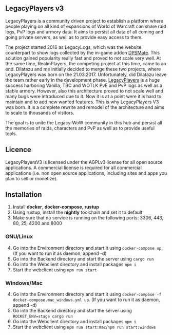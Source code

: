 ## LegacyPlayers v3
LegacyPlayers is a community driven project to establish a platform where people
playing on all kind of expansions of World of Warcraft can share raid logs, PvP logs
and armory data. It aims to persist all data of all coming and going private servers,
as well as to provide easy access to them.

The project started 2016 as LegacyLogs, which was the website counterpart to show logs 
collected by the in-game addon [DPSMate](https://github.com/Geigerkind/DPSMate).
This solution gained popularity really fast
and proved to not scale very well. At the same time, RealmPlayers, the competing
project at this time, came to an end. Dilatazu and me initially decided to merge these two
projects, where LegacyPlayers was born on the 21.03.2017. Unfortunately, did Dilatazu
leave the team rather early in the development phase. [LegacyPlayers](https://github.com/Geigerkind/Legacyplayers)
is a huge success harboring Vanilla, TBC and WOTLK PvE and PvP logs as well as a stable armory.
However, also this architecture proved to not scale well and many bugs were introduced due
to it. Now it is at a point were it is hard to maintain and to add new wanted features.
This is why LegacyPlayers V3 was born. It is a complete rewrite and remodel of the
architecture and aims to scale to thousands of visitors. 

The goal is to unite the Legacy-WoW community in this hub and persist all the memories
of raids, characters and PvP as well as to provide useful tools.

## Licence
LegacyPlayersV3 is licensed under the AGPLv3 license for all open source applications. A commercial license is required for all commercial applications (i.e. non open source applications, including sites and apps you plan to sell or monetize).

## Installation
1. Install **docker**, **docker-compose**, **rustup**
2. Using rustup, install the **nightly** toolchain and set it to default
3. Make sure that no service is running on the following ports: 3306, 443, 80, 25, 4200 and 8000

### GNU/Linux
4. Go into the Environment directory and start it using `docker-compose up`. (If you want to run it as daemon, append -d)
5. Go into the Backend directory and start the server using `cargo run`
6. Go into the Webclient directory and install packages `npm i`
7. Start the webclient using `npm run start`

### Windows/Mac
4. Go into the Environment directory and start it using `docker-compose -f docker-compose.mac_windows.yml up`. (If you want to run it as daemon, append -d)
5. Go into the Backend directory and start the server using `ROCKET_ENV=stage cargo run`
6. Go into the Webclient directory and install packages `npm i`
7. Start the webclient using `npm run start:mac`/`npm run start:windows`
